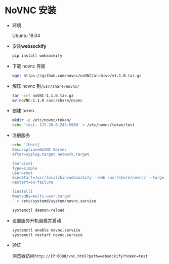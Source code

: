 # NoVNC 安装

- 环境

  Ubuntu 18.04

- 安装**websockify**

  ```bash
  pip install websockify
  ```

- 下载 novnc 界面

  ```bash
  wget https://github.com/novnc/noVNC/archive/v1.1.0.tar.gz
  ```

- 解压 novnc 到`/usr/share/novnc/`

  ```bash
  tar -xvf noVNC-1.1.0.tar.gz
  mv noVNC-1.1.0 /usr/share/novnc
  ```

- 创建 token

  ```bash
  mkdir -p /etc/novnc/token/
  echo 'test: 172.20.0.245:5900' > /etc/novnc/token/test
  ```

- 注册服务

  ```bash
  echo '[Unit]
  Description=NoVNC Server
  After=syslog.target network.target

  [Service]
  Type=simple
  User=root
  ExecStart=/usr/local/bin/websockify --web /usr/share/novnc/ --target-config=/etc/novnc/token/ --log-file=/var/log/novnc.log 6080
  Restart=on-failure

  [Install]
  WantedBy=multi-user.target
  ' > /etc/systemd/system/novnc.service

  systemctl daemon-reload
  ```

- 设置服务开机自启并启动

  ```bash
  systemctl enable novnc.service
  systemctl restart novnc.service
  ```

- 验证

  浏览器访问`http://IP:6080/vnc.html?path=websockify?token=test`
